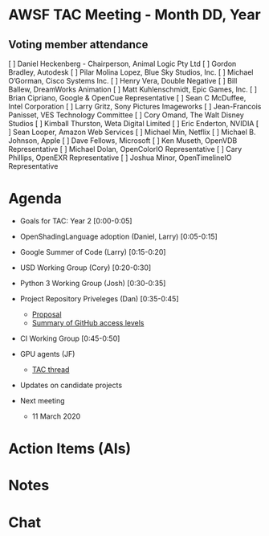# AWSF TAC Meeting - Month DD, Year

## Voting member attendance

[ ] Daniel Heckenberg - Chairperson, Animal Logic Pty Ltd
[ ] Gordon Bradley, Autodesk
[ ] Pilar Molina Lopez, Blue Sky Studios, Inc.
[ ] Michael O’Gorman, Cisco Systems Inc.
[ ] Henry Vera, Double Negative
[ ] Bill Ballew, DreamWorks Animation
[ ] Matt Kuhlenschmidt, Epic Games, Inc.
[ ] Brian Cipriano, Google & OpenCue Representative
[ ] Sean C McDuffee, Intel Corporation
[ ] Larry Gritz, Sony Pictures Imageworks
[ ] Jean-Francois Panisset, VES Technology Committee
[ ] Cory Omand, The Walt Disney Studios
[ ] Kimball Thurston, Weta Digital Limited
[ ] Eric Enderton, NVIDIA
[ ] Sean Looper, Amazon Web Services
[ ] Michael Min, Netflix
[ ] Michael B. Johnson, Apple
[ ] Dave Fellows, Microsoft
[ ] Ken Museth, OpenVDB Representative
[ ] Michael Dolan, OpenColorIO Representative
[ ] Cary Phillips, OpenEXR Representative
[ ] Joshua Minor, OpenTimelineIO Representative

# Agenda

- Goals for TAC: Year 2 [0:00-0:05]

- OpenShadingLanguage adoption (Daniel, Larry) [0:05-0:15]

- Google Summer of Code (Larry) [0:15-0:20]

- USD Working Group (Cory) [0:20-0:30]

- Python 3 Working Group (Josh) [0:30-0:35]

- Project Repository Priveleges (Dan) [0:35-0:45]
  - [Proposal](https://github.com/AcademySoftwareFoundation/tac/pull/131/files)
  - [Summary of GitHub access levels](https://help.github.com/en/github/setting-up-and-managing-organizations-and-teams/repository-permission-levels-for-an-organization#repository-access-for-each-permission-level)

- CI Working Group [0:45-0:50]
 - GPU agents (JF)
   - [TAC thread](https://lists.aswf.io/g/tac/message/1275)

- Updates on candidate projects

- Next meeting
  - 11 March 2020

# Action Items (AIs)

# Notes

# Chat

